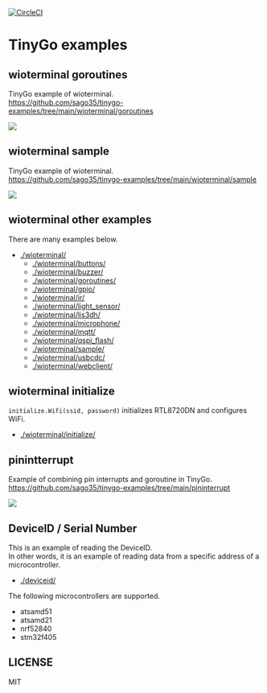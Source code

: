 [![CircleCI](https://circleci.com/gh/sago35/tinygo-examples/tree/main.svg?style=svg)](https://circleci.com/gh/sago35/tinygo-examples/tree/main)

# TinyGo examples

## wioterminal goroutines

TinyGo example of wioterminal.  
https://github.com/sago35/tinygo-examples/tree/main/wioterminal/goroutines  

[![](https://img.youtube.com/vi/-dJ-o2cH_Fk/0.jpg)](https://www.youtube.com/watch?v=-dJ-o2cH_Fk)

## wioterminal sample

TinyGo example of wioterminal.  
https://github.com/sago35/tinygo-examples/tree/main/wioterminal/sample  

[![](https://img.youtube.com/vi/9IpI9rUMXOs/0.jpg)](https://www.youtube.com/watch?v=9IpI9rUMXOs)

## wioterminal other examples

There are many examples below.

* [./wioterminal/](./wioterminal/)
    * [./wioterminal/buttons/](./wioterminal/buttons/)
    * [./wioterminal/buzzer/](./wioterminal/buzzer/)
    * [./wioterminal/goroutines/](./wioterminal/goroutines/)
    * [./wioterminal/gpio/](./wioterminal/gpio/)
    * [./wioterminal/ir/](./wioterminal/ir/)
    * [./wioterminal/light_sensor/](./wioterminal/light_sensor/)
    * [./wioterminal/lis3dh/](./wioterminal/lis3dh/)
    * [./wioterminal/microphone/](./wioterminal/microphone/)
    * [./wioterminal/mqtt/](./wioterminal/mqtt/)
    * [./wioterminal/qspi_flash/](./wioterminal/qspi_flash/)
    * [./wioterminal/sample/](./wioterminal/sample/)
    * [./wioterminal/usbcdc/](./wioterminal/usbcdc/)
    * [./wioterminal/webclient/](./wioterminal/webclient/)

## wioterminal initialize

`initialize.Wifi(ssid, password)` initializes RTL8720DN and configures WiFi.

* [./wioterminal/initialize/](./wioterminal/initialize/)

## pinintterrupt

Example of combining pin interrupts and goroutine in TinyGo.  
https://github.com/sago35/tinygo-examples/tree/main/pininterrupt  

[![](https://img.youtube.com/vi/A-EA5iqDp7k/0.jpg)](https://www.youtube.com/watch?v=A-EA5iqDp7k)

## DeviceID / Serial Number

This is an example of reading the DeviceID.  
In other words, it is an example of reading data from a specific address of a microcontroller.  

* [./deviceid/](./deviceid/)

The following microcontrollers are supported.  

* atsamd51
* atsamd21
* nrf52840
* stm32f405

## LICENSE

MIT
